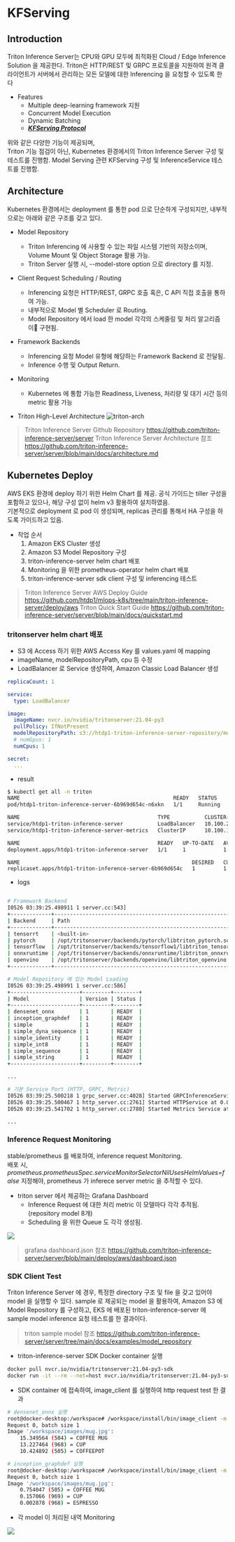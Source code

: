 # KFServing

## Introduction

Triton Inference Server는 CPU와 GPU 모두에 최적화된 Cloud / Edge Inference Solution 을 제공한다. Triton은 HTTP/REST 및 GRPC 프로토콜을 지원하여 원격 클라이언트가 서버에서 관리하는 모든 모델에 대한 Inferencing 을 요청할 수 있도록 한다

- Features
  - Multiple deep-learning framework 지원
  - Concurrent Model Execution
  - Dynamic Batching
  - *<b><u>KFServing Protocol</u></b>*

위와 같은 다양한 기능이 제공되며,  
Triton 기능 점검이 아닌, Kubernetes 환경에서의 Triton Inference Server 구성 및 테스트를 진행함.
Model Serving 관련 KFServing 구성 및 InferenceService 테스트를 진행함.

## Architecture

Kubernetes 환경에서는 deployment 를 통한 pod 으로 단순하게 구성되지만, 내부적으로는 아래와 같은 구조를 갖고 있다.

- Model Repository
  - Triton Inferencing 에 사용할 수 있는 파일 시스템 기반의 저장소이며, Volume Mount 및 Object Storage 활용 가능.
  - Triton Server 실행 시, --model-store option 으로 directory 를 지정.

- Client Request Scheduling / Routing
  - Inferencing 요청은 HTTP/REST, GRPC 호출 혹은, C API 직접 호출을 통하여 가능.
  - 내부적으로 Model 별 Scheduler 로 Routing.
  - Model Repository 에서 load 한 model 각각의 스케줄링 및 처리 알고리즘이 구현됨.

- Framework Backends
  - Inferencing 요청 Model 유형에 해당하는 Framework Backend 로 전달됨.
  - Inference 수행 및 Output Return.

- Monitoring
  - Kubernetes 에 통합 가능한 Readiness, Liveness, 처리량 및 대기 시간 등의 metric 활용 가능

- Triton High-Level Architecture
<img src="https://github.com/triton-inference-server/server/raw/main/docs/images/arch.jpg" title="triton-arch" alt="triton-arch"></img>

> Triton Inference Server Github Repository
<https://github.com/triton-inference-server/server>
> Triton Inference Server Architecture 참조
<https://github.com/triton-inference-server/server/blob/main/docs/architecture.md>


## Kubernetes Deploy

AWS EKS 환경에 deploy 하기 위한 Helm Chart 를 제공. 공식 가이드는 tiller 구성을 포함하고 있으나, 해당 구성 없이 helm v3 활용하여 설치하였음.  
기본적으로 deployment 로 pod 이 생성되며, replicas 관리를 통해서 HA 구성을 하도록 가이드하고 있음.

- 작업 순서
  1. Amazon EKS Cluster 생성
  2. Amazon S3 Model Repository 구성
  3. triton-inference-server helm chart 배포
  4. Monitoring 을 위한 prometheus-operator helm chart 배포
  5. triton-inference-server sdk client 구성 및 inferencing 테스트

> Triton Inference Server AWS Deploy Guide
<https://github.com/htdp1/mlops-k8s/tree/main/triton-inference-server/deploy/aws>
> Triton Quick Start Guide
<https://github.com/triton-inference-server/server/blob/main/docs/quickstart.md>

### tritonserver helm chart 배포
  - S3 에 Access 하기 위한 AWS Access Key 를 values.yaml 에 mapping
  - imageName, modelRepositoryPath, cpu 등 수정
  - LoadBalancer 로 Service 생성하여, Amazon Classic Load Balancer 생성

```yaml
replicaCount: 1

service:
  type: LoadBalancer

image:
  imageName: nvcr.io/nvidia/tritonserver:21.04-py3
  pullPolicy: IfNotPresent
  modelRepositoryPath: s3://htdp1-triton-inference-server-repository/model_repository
  # numGpus: 1
  numCpus: 1

secret: 
  ...

```

- result

```sh
$ kubectl get all -n triton
NAME                                                 READY   STATUS    RESTARTS   AGE
pod/htdp1-triton-inference-server-6b969d654c-n6xkn   1/1     Running   0          39m

NAME                                            TYPE           CLUSTER-IP       EXTERNAL-IP    PORT(S)                                         AGE
service/htdp1-triton-inference-server           LoadBalancer   10.100.209.89    <External-IP>   8000:31422/TCP,8001:31024/TCP,8002:30129/TCP   3h24m
service/htdp1-triton-inference-server-metrics   ClusterIP      10.100.179.240   <none>          8080/TCP   3h24m

NAME                                            READY   UP-TO-DATE   AVAILABLE   AGE
deployment.apps/htdp1-triton-inference-server   1/1     1            1           3h24m

NAME                                                       DESIRED   CURRENT   READY   AGE
replicaset.apps/htdp1-triton-inference-server-6b969d654c   1         1         1       3h24m
```

- logs
```sh

# Framework Backend
I0526 03:39:25.498911 1 server.cc:543]
+-------------+-----------------------------------------------------------------+--------+
| Backend     | Path                                                            | Config |
+-------------+-----------------------------------------------------------------+--------+
| tensorrt    | <built-in>                                                      | {}     |
| pytorch     | /opt/tritonserver/backends/pytorch/libtriton_pytorch.so         | {}     |
| tensorflow  | /opt/tritonserver/backends/tensorflow1/libtriton_tensorflow1.so | {}     |
| onnxruntime | /opt/tritonserver/backends/onnxruntime/libtriton_onnxruntime.so | {}     |
| openvino    | /opt/tritonserver/backends/openvino/libtriton_openvino.so       | {}     |
+-------------+-----------------------------------------------------------------+--------+

# Model Repository 에 있는 Model Loading
I0526 03:39:25.498991 1 server.cc:586]
+----------------------+---------+--------+
| Model                | Version | Status |
+----------------------+---------+--------+
| densenet_onnx        | 1       | READY  |
| inception_graphdef   | 1       | READY  |
| simple               | 1       | READY  |
| simple_dyna_sequence | 1       | READY  |
| simple_identity      | 1       | READY  |
| simple_int8          | 1       | READY  |
| simple_sequence      | 1       | READY  |
| simple_string        | 1       | READY  |
+----------------------+---------+--------+

...

# 기본 Service Port (HTTP, GRPC, Metric)
I0526 03:39:25.500218 1 grpc_server.cc:4028] Started GRPCInferenceService at 0.0.0.0:8001
I0526 03:39:25.500467 1 http_server.cc:2761] Started HTTPService at 0.0.0.0:8000
I0526 03:39:25.541702 1 http_server.cc:2780] Started Metrics Service at 0.0.0.0:8002

...

```

### Inference Request Monitoring

stable/prometheus 를 배포하여, inference request Monitoring.  
배포 시, *prometheus.prometheusSpec.serviceMonitorSelectorNilUsesHelmValues=false* 지정해야, prometheus 가 inferece server metric 을 추적할 수 있다.

- triton server 에서 제공하는 Grafana Dashboard
  - Inference Request 에 대한 처리 metric 이 모델마다 각각 추적됨. (repository model 8개)
  - Scheduling 을 위한 Queue 도 각각 생성됨.  

![](../../images/triton-grafana-dashboard.png)

> grafana dashboard.json 참조
<https://github.com/triton-inference-server/server/blob/main/deploy/aws/dashboard.json>


### SDK Client Test

Triton Inference Server 에 경우, 특정한 directory 구조 및 file 을 갖고 있어야 model 을 실행할 수 있다. sample 로 제공되는 model 을 활용하여, Amazon S3 에 Model Repository 를 구성하고, EKS 에 배포된 triton-inference-server 에 sample model inference 요청 테스트를 한 결과이다.

> triton sample model 참조
<https://github.com/triton-inference-server/server/tree/main/docs/examples/model_repository>

- triton-inference-server SDK Docker container 실행

```sh
docker pull nvcr.io/nvidia/tritonserver:21.04-py3-sdk
docker run -it --rm --net=host nvcr.io/nvidia/tritonserver:21.04-py3-sdk
```

- SDK container 에 접속하여, image_client 를 실행하여 http request test 한 결과

```sh
# densenet_onnx 실행
root@docker-desktop:/workspace# /workspace/install/bin/image_client -m densenet_onnx -c 3 -s INCEPTION -u <External-IP>:8000 /workspace/images/mug.jpg
Request 0, batch size 1
Image '/workspace/images/mug.jpg':
    15.349564 (504) = COFFEE MUG
    13.227464 (968) = CUP
    10.424892 (505) = COFFEEPOT

# inception_graphdef 실행
root@docker-desktop:/workspace# /workspace/install/bin/image_client -m inception_graphdef -c 3 -s INCEPTION -u <External-IP>:8000 /workspace/images/mug.jpg
Request 0, batch size 1
Image '/workspace/images/mug.jpg':
    0.754047 (505) = COFFEE MUG
    0.157066 (969) = CUP
    0.002878 (968) = ESPRESSO
```

- 각 model 이 처리된 내역 Monitoring  

![](../../images/triton-inference-testresult.png)
